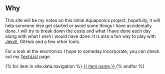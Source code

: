 ## Why
This site will be my notes on this initial Aquaponics project, hopefully, it will help someone else get started or avoid some things I have accidentally done. I will try to break down the costs and what I have done each day along with what I wish I would have done.
It is also a fun way to play with [Jekyll](https://jekyllrb.com/), GitHub and a few other tools.

For a look at the electronics I hope to someday incorporate, you can check out my [TechList](/AquaPanix/TechList) page.

<nav>
  {% for item in site.data.navigation %}
    <a href="{{ item.link }}" {% if page.url == item.link %}style="color: red;"{% endif %}>
      {{ item.name }}
    </a>
  {% endfor %}
</nav>
